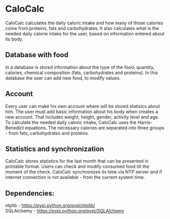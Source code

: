 CaloCalc
========

CaloCalc calculates the daily caloric intake and how many of those calories come from proteins, fats and carbohydrates. It also calculates what is the needed daily calorie intake for the user, based on information entered about its body.

Database with food
-------
In a database is stored information about the type of the food, quantity, calories, chemical composition (fats, carbohydrates and proteins). In this database the user can add new food, to modify values.

Account
-------
Every user can make his own account where will be stored statisics about him. The user must add basic information about his body when creates a new account. That includes weight, height, gender, activity level and age. 
To calculate the needed daily caloric intake, CaloCalc uses the Harris-Benedict equations. The necessary calories are separated into three groups - from fats, carbohydrates and proteins.

Statistics and synchronization
-------
CaloCalc stores statistics for the last month that can be presented in printable format. Users can check and modify consumed food till the moment of the check. 
CaloCalc synchronizes its time via NTP server and if internet connection is not available - from the current system time.

Dependencies:
-------
ntplib - https://pypi.python.org/pypi/ntplib/                                                
SQLAlchemy - https://pypi.python.org/pypi/SQLAlchemy
